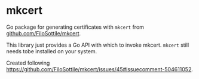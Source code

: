 # mkcert

Go package for generating certificates with `mkcert` from [github.com/FiloSottile/mkcert](https://github.com/FiloSottile/mkcert).

This library just provides a Go API with which to invoke mkcert. `mkcert` still needs tobe installed on your system.

Created following https://github.com/FiloSottile/mkcert/issues/45#issuecomment-504611052.
